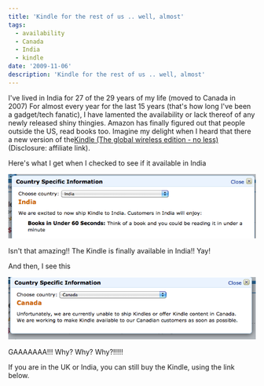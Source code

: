 ```yaml
---
title: 'Kindle for the rest of us .. well, almost'
tags:
  - availability
  - Canada
  - India
  - kindle
date: '2009-11-06'
description: 'Kindle for the rest of us .. well, almost'
---
```


I've lived in India for 27 of the 29 years of my life (moved to Canada in 2007) For almost every year for the last 15 years (that's how long I've been a gadget/tech fanatic), I have lamented the availability or lack thereof of any newly released shiny thingies. Amazon has finally figured out that people outside the US, read books too. Imagine my delight when I heard that there a new version of the[Kindle (The global wireless edition - no less)][0] (Disclosure: affiliate link).

Here's what I get when I checked to see if it available in India

![Screen shot 2009-11-06 at 10.37.48 PM](/images/Screen-shot-2009-11-06-at-10.37.48-PM1.png)

Isn't that amazing!! The Kindle is finally available in India!! Yay!

And then, I see this

![Screen shot 2009-11-06 at 10.37.37 PM](/images/Screen-shot-2009-11-06-at-10.37.37-PM.png)

GAAAAAAA!!! Why? Why? Why?!!!!!

If you are in the UK or India, you can still buy the Kindle, using the link below.



[0]: http://www.amazon.com/gp/product/B0015T963C?ie=UTF8&tag=shvelmurcom-20&linkCode=as2&camp=1789&creative=390957&creativeASIN=B0015T963C